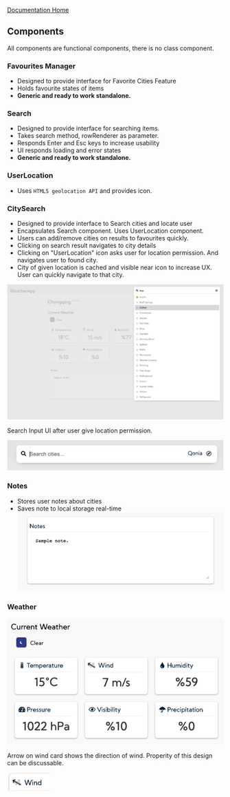 [Documentation Home](../README.MD)

## Components

All components are functional components, there is no class component.

### Favourites Manager

- Designed to provide interface for Favorite Cities Feature
- Holds favourite states of items
- **Generic and ready to work standalone.**

### Search
- Designed to provide interface for searching items.
- Takes search method, rowRenderer as parameter.
- Responds Enter and Esc keys to increase usability
- UI responds loading and error states
- **Generic and ready to work standalone.**

### UserLocation

- Uses `HTML5 geolocation API` and provides icon.

### CitySearch

- Designed to provide interface to Search cities and locate user
- Encapsulates Search component. Uses UserLocation component.
- Users can add/remove cities on results to favourites quickly.
- Clicking on search result navigates to city details
- Clicking on "UserLocation" icon asks user for location permission. And navigates user to found city. 
- City of given location is cached and visible near icon to increase UX. User can quickly navigate to that city.

![City Search](./screenshots/components/CitySearch.png)

Search Input UI after user give location permission.

![City Search User Located](./screenshots/components/CitySearchLocated.png)


### Notes

- Stores user notes about cities
- Saves note to local storage real-time
![Notes](./screenshots/components/Notes.png)

### Weather
![Weather](./screenshots/components/Weather.png)

Arrow on wind card shows the direction of wind. Properity of this design can be discussable.

![Weather](./screenshots/components/WeatherWind.png)
